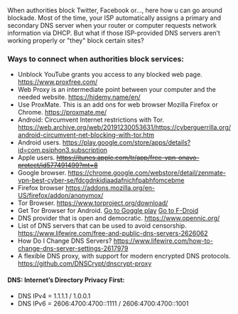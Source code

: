 When authorities block Twitter, Facebook or..., here how u can go around blockade. Most of the time, your ISP automatically assigns a primary and secondary DNS server when your router or computer requests network information via DHCP. But what if those ISP-provided DNS servers aren’t working properly or "they" block certain sites? 
### Ways to connect when authorities block services:
- Unblock YouTube grants you access to any blocked web page. https://www.proxfree.com/
- Web Proxy is an intermediate point between your computer and the needed website. https://hidemy.name/en/
- Use ProxMate. This is an add ons for web browser Mozilla Firefox or Chrome. https://proxmate.me/
- Android: Circumvent Internet restrictions with Tor. https://web.archive.org/web/20191230053631/https://cyberguerrilla.org/android-circumvent-net-blocking-with-tor.htm
- Android users. https://play.google.com/store/apps/details?id=com.psiphon3.subscription
- Apple users. ~~https://itunes.apple.com/tr/app/free-vpn-onavo-protect/id577491499?mt=8~~
- Google browser. https://chrome.google.com/webstore/detail/zenmate-vpn-best-cyber-se/fdcgdnkidjaadafnichfpabhfomcebme
- Firefox browser https://addons.mozilla.org/en-US/firefox/addon/anonymox/
- Tor Browser. https://www.torproject.org/download/
- Get Tor Browser for Android. [Go to Goggle play](https://play.google.com/store/apps/details?id=org.torproject.torbrowser) [Go to F-Droid](https://support.torproject.org/tormobile/tormobile-7/)
- DNS provider that is open and democratic. https://www.opennic.org/
- List of DNS servers that can be used to avoid censorship. https://www.lifewire.com/free-and-public-dns-servers-2626062
- How Do I Change DNS Servers? https://www.lifewire.com/how-to-change-dns-server-settings-2617979
- A flexible DNS proxy, with support for modern encrypted DNS protocols. https://github.com/DNSCrypt/dnscrypt-proxy

#### DNS: Internet’s Directory Privacy First:
- DNS IPv4 = 1.1.1.1 / 1.0.0.1
- DNS IPv6 = 2606:4700:4700::1111 / 2606:4700:4700::1001
